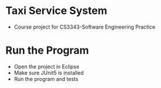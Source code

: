 # Taxi Service System
- Course project for CS3343-Software Engineering Practice

# Run the Program
- Open the project in Eclipse
- Make sure JUnit5 is installed
- Run the program and tests
